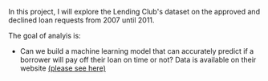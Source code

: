 In this project, I will explore the Lending Club's dataset on the approved and declined loan requests from 2007 until 2011. 

The goal of analyis is:
* Can we build a machine learning model that can accurately predict if a borrower will pay off their loan on time or not?
Data is available on their website [(please see here)](https://www.lendingclub.com/info/download-data.action)
